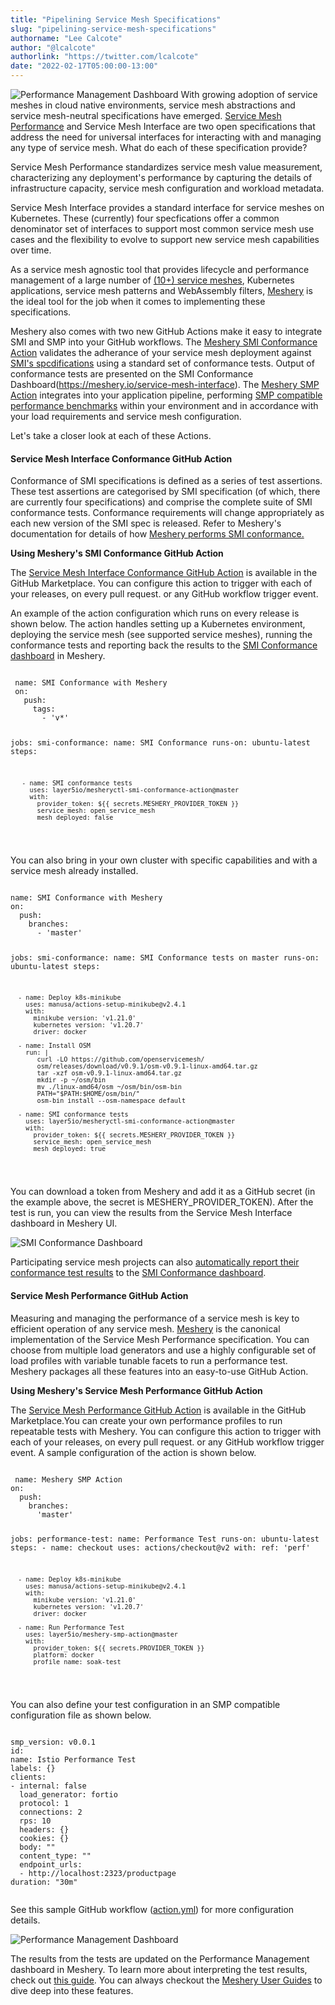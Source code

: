 ```yaml
---
title: "Pipelining Service Mesh Specifications"
slug: "pipelining-service-mesh-specifications"
authorname: "Lee Calcote"
author: "@lcalcote"
authorlink: "https://twitter.com/lcalcote"
date: "2022-02-17T05:00:00-13:00"
---
```

![Performance Management Dashboard](/img/blog/pipelining-service-mesh-specifications/service-mesh-specifications.png#left)
With growing adoption of service meshes in cloud native environments, service mesh abstractions and service mesh-neutral specifications have emerged. [Service Mesh Performance](https://smp-spec.io/) and Service Mesh Interface are two open specifications that address the need for universal interfaces for interacting with and managing any type of service mesh. What do each of these specification provide?

Service Mesh Performance standardizes service mesh value measurement, characterizing any deployment's performance by capturing the details of infrastructure capacity, service mesh configuration and workload metadata.

Service Mesh Interface provides a standard interface for service meshes on Kubernetes. These (currently) four specfications offer a common denominator set of interfaces to support most common service mesh use cases and the flexibility to evolve to support new service mesh capabilities over time.

As a service mesh agnostic tool that provides lifecycle and performance management of a large number of [(10+) service meshes](https://layer5.io/service-mesh-landscape), Kubernetes applications, service mesh patterns and WebAssembly filters, [Meshery](https://meshery.io/) is the ideal tool for the job when it comes to implementing these specifications.

Meshery also comes with two new GitHub Actions make it easy to integrate SMI and SMP into your GitHub workflows. The [Meshery SMI Conformance Action](https://github.com/layer5io/meshery-smi-conformance-action) validates the adherance of your service mesh deployment against [SMI's spcdifications](https://meshery.io/blog/validating-smi-conformance-with-meshery) using a standard set of conformance tests. Output of conformance tests are presented on the SMI Conformance Dashboard(https://meshery.io/service-mesh-interface). The [Meshery SMP Action](https://github.com/layer5io/meshery-smp-action) integrates into your application pipeline, performing [SMP compatible performance benchmarks](https://docs.meshery.io/functionality/performance-management) within your environment and in accordance with your load requirements and service mesh configuration.

Let's take a closer look at each of these Actions.

#### Service Mesh Interface Conformance GitHub Action

Conformance of SMI specifications is defined as a series of test assertions. These test assertions are categorised by SMI specification (of which, there are currently four specifications) and comprise the complete suite of SMI conformance tests. Conformance requirements will change appropriately as each new version of the SMI spec is released. Refer to Meshery's documentation for details of how [Meshery performs SMI conformance.](https://docs.meshery.io/functionality/service-mesh-interface)

**Using Meshery's SMI Conformance GitHub Action** 

The [Service Mesh Interface Conformance GitHub Action](https://github.com/marketplace/actions/service-mesh-interface-conformance-with-meshery) is available in the GitHub Marketplace. You can configure this action to trigger with each of your releases, on every pull request. or any GitHub workflow trigger event.

An example of the action configuration which runs on every release is shown below. The action handles setting up a Kubernetes environment, deploying the service mesh (see supported service meshes), running the conformance tests and reporting back the results to the [SMI Conformance dashboard](https://layer5.io/service-mesh-landscape#smi) in Meshery.

<div class="codewrapper">
  <pre><code>
 name: SMI Conformance with Meshery
 on:
   push:
     tags:
       - 'v*'

 jobs:
   smi-conformance:
     name: SMI Conformance
     runs-on: ubuntu-latest
     steps:

       - name: SMI conformance tests
         uses: layer5io/mesheryctl-smi-conformance-action@master
         with:
           provider_token: ${{ secrets.MESHERY_PROVIDER_TOKEN }}
           service_mesh: open_service_mesh
           mesh_deployed: false
   </code></pre></div>

You can also bring in your own cluster with specific capabilities and with a service mesh already installed.

<div class="codewrapper">
  <pre><code>
name: SMI Conformance with Meshery
on:
  push:
    branches:
      - 'master'

jobs:
  smi-conformance:
    name: SMI Conformance tests on master
    runs-on: ubuntu-latest
    steps:

      - name: Deploy k8s-minikube
        uses: manusa/actions-setup-minikube@v2.4.1
        with:
          minikube version: 'v1.21.0'
          kubernetes version: 'v1.20.7'
          driver: docker

      - name: Install OSM
        run: |
           curl -LO https://github.com/openservicemesh/
           osm/releases/download/v0.9.1/osm-v0.9.1-linux-amd64.tar.gz
           tar -xzf osm-v0.9.1-linux-amd64.tar.gz
           mkdir -p ~/osm/bin
           mv ./linux-amd64/osm ~/osm/bin/osm-bin
           PATH="$PATH:$HOME/osm/bin/"
           osm-bin install --osm-namespace default

      - name: SMI conformance tests
        uses: layer5io/mesheryctl-smi-conformance-action@master
        with:
          provider_token: ${{ secrets.MESHERY_PROVIDER_TOKEN }}
          service_mesh: open_service_mesh
          mesh_deployed: true
   </code></pre></div>

You can download a token from Meshery and add it as a GitHub secret (in the example above, the secret is MESHERY_PROVIDER_TOKEN). After the test is run, you can view the results from the Service Mesh Interface dashboard in Meshery UI.

![SMI Conformance Dashboard](/img/blog/pipelining-service-mesh-specifications/smi-conformance-result.png)

Participating service mesh projects can also [automatically report their conformance test results](https://docs.meshery.io/functionality/service-mesh-interface#reporting-conformance) to the [SMI Conformance dashboard](https://meshery.io/service-mesh-interface).

#### Service Mesh Performance GitHub Action

Measuring and managing the performance of a service mesh is key to efficient operation of any service mesh. [Meshery](https://meshery.io/) is the canonical implementation of the Service Mesh Performance specification. You can choose from multiple load generators and use a highly configurable set of load profiles with variable tunable facets to run a performance test. Meshery packages all these features into an easy-to-use GitHub Action.

**Using Meshery's Service Mesh Performance GitHub Action**

The [Service Mesh Performance GitHub Action](https://github.com/marketplace/actions/performance-testing-with-meshery) is available in the GitHub Marketplace.You can create your own performance profiles to run repeatable tests with Meshery. You can configure this action to trigger with each of your releases, on every pull request. or any GitHub workflow trigger event. A sample configuration of the action is shown below.

<div class="codewrapper">
  <pre><code>
 name: Meshery SMP Action
on:
  push:
    branches:
      'master'

jobs:
  performance-test:
    name: Performance Test
    runs-on: ubuntu-latest
    steps:
      - name: checkout
        uses: actions/checkout@v2
        with:
          ref: 'perf'

      - name: Deploy k8s-minikube
        uses: manusa/actions-setup-minikube@v2.4.1
        with:
          minikube version: 'v1.21.0'
          kubernetes version: 'v1.20.7'
          driver: docker

      - name: Run Performance Test
        uses: layer5io/meshery-smp-action@master
        with:
          provider_token: ${{ secrets.PROVIDER_TOKEN }}
          platform: docker
          profile_name: soak-test
   </code></pre></div>

You can also define your test configuration in an SMP compatible configuration file as shown below.

<div class="codewrapper">
  <pre><code>
smp_version: v0.0.1
id:
name: Istio Performance Test
labels: {}
clients:
- internal: false
  load_generator: fortio
  protocol: 1
  connections: 2
  rps: 10
  headers: {}
  cookies: {}
  body: ""
  content_type: ""
  endpoint_urls:
  - http://localhost:2323/productpage
duration: "30m"
 </code></pre></div>

See this sample GitHub workflow ([action.yml](https://github.com/layer5io/meshery-smp-action/blob/master/action.yml)) for more configuration details.

![Performance Management Dashboard](/img/blog/pipelining-service-mesh-specifications/service-mesh-performance-profile-test-results.png)

The results from the tests are updated on the Performance Management dashboard in Meshery. To learn more about interpreting the test results, check out [this guide](https://docs.meshery.io/guides/interpreting-performance-test-results). You can always checkout the [Meshery User Guides](https://docs.meshery.io/guides) to dive deep into these features.